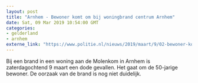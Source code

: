 ```yaml
---
layout: post
title: "Arnhem - Bewoner komt om bij woningbrand centrum Arnhem"
date: Sat, 09 Mar 2019 10:54:00 GMT
categories: 
- gelderland 
- arnhem 
externe_link: "https://www.politie.nl/nieuws/2019/maart/9/02-bewoner-komt-om-bij-woningbrand-centrum-arnhem.html"
---
```


Bij een brand in een woning aan de Molenkom in Arnhem is zaterdagochtend 9 maart een dode gevallen. Het gaat om de 50-jarige bewoner. De oorzaak van de brand is nog niet duidelijk.
